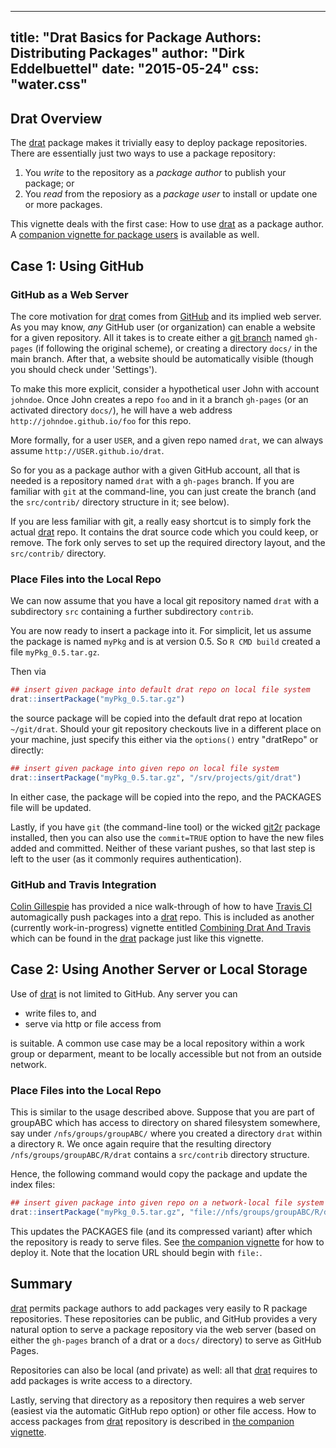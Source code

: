 <!--
%\VignetteIndexEntry{Drat Basics for Package Authors: Distributing Packages}
%\VignetteEngine{simplermarkdown::mdweave_to_html}
%\VignetteEncoding{UTF-8}
-->
---
title: "Drat Basics for Package Authors: Distributing Packages"
author: "Dirk Eddelbuettel"
date: "2015-05-24"
css: "water.css"
---

## Drat Overview

The [drat](https://dirk.eddelbuettel.com/code/drat.html) package makes it
trivially easy to deploy package repositories.  There are essentially just
two ways to use a package repository:

1) You _write_ to the repository as a _package author_ to publish your package; or
1) You _read_ from the reposiory as a _package user_ to install or update one or more packages.

This vignette deals with the first case: How to use
[drat](https://dirk.eddelbuettel.com/code/drat.html) as a package author.  A
[companion vignette for package users](DratForPackageUsers.html) is available as well.


## Case 1: Using GitHub

### GitHub as a Web Server

The core motivation for [drat](https://dirk.eddelbuettel.com/code/drat.html)
comes from [GitHub](https://github.com/) and its implied web server.  As you
may know, _any_ GitHub user (or organization) can enable a website for a
given repository.  All it takes is to create either a
[git branch](https://git-scm.com/book/en/v2/Git-Branching-Basic-Branching-and-Merging)
named `gh-pages` (if following the original scheme), or creating a directory
`docs/` in the main branch.  After that, a website should be automatically
visible (though you should check under 'Settings').

To make this more explicit, consider a hypothetical user John with account
`johndoe`. Once John creates a repo `foo` and in it a branch `gh-pages` (or
an activated directory `docs/`), he will have a web address
`http://johndoe.github.io/foo` for this repo.

More formally, for a user `USER`, and a given repo named `drat`, we can
always assume `http://USER.github.io/drat`.

So for you as a package author with a given GitHub account, all that is
needed is a repository named `drat` with a `gh-pages` branch.  If you are
familiar with `git` at the command-line, you can just create the branch (and
the `src/contrib/` directory structure in it; see below).

If you are less familiar with git, a really easy shortcut is to simply fork the actual
[drat](https://dirk.eddelbuettel.com/code/drat.html) repo.  It contains the
drat source code which you could keep, or remove.  The fork only serves to
set up the required directory layout, and the `src/contrib/` directory.

### Place Files into the Local Repo

We can now assume that you have a local git repository named `drat` with a
subdirectory `src` containing a further subdirectory `contrib`.

You are now ready to insert a package into it.  For simplicit, let us assume
the package is named `myPkg` and is at version 0.5. So `R CMD build` created
a file `myPkg_0.5.tar.gz`.

Then via

```r
## insert given package into default drat repo on local file system
drat::insertPackage("myPkg_0.5.tar.gz")
```

the source package will be copied into the default drat repo at location
`~/git/drat`. Should your git repository checkouts live in a different place
on your machine, just specify this either via the `options()` entry
"dratRepo" or directly:

```r
## insert given package into given repo on local file system
drat::insertPackage("myPkg_0.5.tar.gz", "/srv/projects/git/drat")
```

In either case, the package will be copied into the repo, and the PACKAGES
file will be updated.

Lastly, if you have `git` (the command-line tool) or the wicked
[git2r](https://cran.r-project.org/package=git2r) package
installed, then you can also use the `commit=TRUE` option to have the new
files added and committed.  Neither of these variant pushes, so that last
step is left to the user (as it commonly requires authentication).

### GitHub and Travis Integration

[Colin Gillespie](https://github.com/csgillespie) has provided a nice
walk-through of how to have [Travis CI](https://www.travis-ci.com/) automagically
push packages into a [drat](https://dirk.eddelbuettel.com/code/drat.html)
repo. This is included as another (currently work-in-progress) vignette
entitled [Combining Drat And
Travis](https://eddelbuettel.github.io/drat/vignettes/combiningdratandtravis/)
which can be found in the [drat](https://dirk.eddelbuettel.com/code/drat.html)
package just like this vignette.

## Case 2: Using Another Server or Local Storage

Use of [drat](https://dirk.eddelbuettel.com/code/drat.html) is not limited to
GitHub.  Any server you can

+ write files to, and 
+ serve via http or file access from 

is suitable.  A common use case may be a local repository within a work group
or deparment, meant to be locally accessible but not from an outside network.

### Place Files into the Local Repo

This is similar to the usage described above. Suppose that you are part of
groupABC which has access to directory on shared filesystem somewhere, say
under `/nfs/groups/groupABC/` where you created a directory `drat` within a
directory `R`.  We once again require that the resulting directory
`/nfs/groups/groupABC/R/drat` contains a `src/contrib` directory structure.

Hence, the following command would copy the package and update the index files:

```r
## insert given package into given repo on a network-local file system
drat::insertPackage("myPkg_0.5.tar.gz", "file://nfs/groups/groupABC/R/drat")
```

This updates the PACKAGES file (and its compressed variant) after which the
repository is ready to serve files. See
[the companion vignette](DratForPackageUsers.html) for how to deploy it.
Note that the location URL should begin with `file:`.

## Summary

[drat](https://dirk.eddelbuettel.com/code/drat.html) permits package authors
to add packages very easily to R package repositories. These repositories can
be public, and GitHub provides a very natural option to serve a package
repository via the web server (based on either the `gh-pages` branch of a drat
or a `docs/` directory) to serve as GitHub Pages.

Repositories can also be local (and private) as well: all that
[drat](https://dirk.eddelbuettel.com/code/drat.html) requires to add packages
is write access to a directory.

Lastly, serving that directory as a repository then requires a web server
(easiest via the automatic GitHub repo option) or other file access.  How to
access packages from [drat](https://dirk.eddelbuettel.com/code/drat.html)
repository is described in [the companion vignette](DratForPackageUsers.html).

